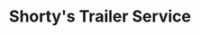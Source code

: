 ---
title: "Shorty's Trailer Service"
url: /portland/shortys-trailer-service/
shop: Autowerkstatt
---